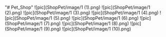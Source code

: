 "# Pet_Shop" 
![pic](ShopPet/image/1 (1).png)
![pic](ShopPet/image/1 (2).png)
![pic](ShopPet/image/1 (3).png)
![pic](ShopPet/image/1 (4).png)
![pic](ShopPet/image/1 (5).png)
![pic](ShopPet/image/1 (6).png)
![pic](ShopPet/image/1 (7).png)
![pic](ShopPet/image/1 (8).png)
![pic](ShopPet/image/1 (9).png)
![pic](ShopPet/image/1 (10).png)
